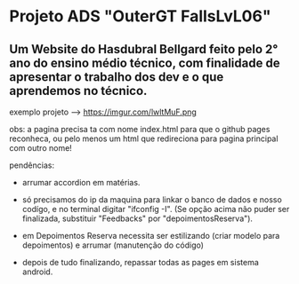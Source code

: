 # Projeto ADS "OuterGT FallsLvL06"
Um Website do Hasdubral Bellgard feito pelo 2° ano do ensino médio técnico, com finalidade de apresentar o trabalho dos dev e o que aprendemos no técnico.
-

exemplo projeto --> https://imgur.com/lwltMuF.png

obs:
a pagina precisa ta com nome index.html para que o github pages reconheca, ou pelo menos um html que redireciona para pagina principal com outro nome!

pendências:

- arrumar accordion em matérias.

- só precisamos do ip da maquina para linkar o banco de dados e nosso codígo, e no terminal digitar "ifconfig -I".
(Se opção acima não puder ser finalizada, substituir "Feedbacks" por "depoimentosReserva").
- em Depoimentos Reserva necessita ser estilizando (criar modelo para depoimentos) e arrumar (manutenção do código)

- depois de tudo finalizando, repassar todas as pages em sistema android.
